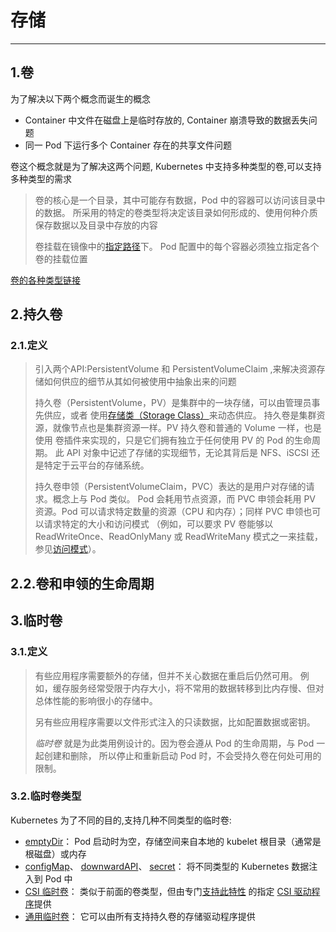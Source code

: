 # 存储

---

## 1.卷

为了解决以下两个概念而诞生的概念

- Container 中文件在磁盘上是临时存放的, Container 崩溃导致的数据丢失问题
- 同一 Pod 下运行多个 Container 存在的共享文件问题

卷这个概念就是为了解决这两个问题, Kubernetes 中支持多种类型的卷,可以支持多种类型的需求

>卷的核心是一个目录，其中可能存有数据，Pod 中的容器可以访问该目录中的数据。 所采用的特定的卷类型将决定该目录如何形成的、使用何种介质保存数据以及目录中存放的内容
>
>卷挂载在镜像中的[指定路径](https://kubernetes.io/zh-cn/docs/concepts/storage/volumes/#using-subpath)下。 Pod 配置中的每个容器必须独立指定各个卷的挂载位置

[卷的各种类型链接](https://kubernetes.io/zh-cn/docs/concepts/storage/volumes/)

## 2.持久卷

### 2.1.定义

>引入两个API:PersistentVolume 和 PersistentVolumeClaim ,来解决资源存储如何供应的细节从其如何被使用中抽象出来的问题
>
>持久卷（PersistentVolume，PV）是集群中的一块存储，可以由管理员事先供应，或者 使用[存储类（Storage Class）](https://kubernetes.io/zh-cn/docs/concepts/storage/storage-classes/)来动态供应。 持久卷是集群资源，就像节点也是集群资源一样。PV 持久卷和普通的 Volume 一样，也是使用 卷插件来实现的，只是它们拥有独立于任何使用 PV 的 Pod 的生命周期。 此 API 对象中记述了存储的实现细节，无论其背后是 NFS、iSCSI 还是特定于云平台的存储系统。
>
>持久卷申领（PersistentVolumeClaim，PVC）表达的是用户对存储的请求。概念上与 Pod 类似。 Pod 会耗用节点资源，而 PVC 申领会耗用 PV 资源。Pod 可以请求特定数量的资源（CPU 和内存）；同样 PVC 申领也可以请求特定的大小和访问模式 （例如，可以要求 PV 卷能够以 ReadWriteOnce、ReadOnlyMany 或 ReadWriteMany 模式之一来挂载，参见[访问模式](https://kubernetes.io/zh-cn/docs/concepts/storage/persistent-volumes/#access-modes)）。

## 2.2.卷和申领的生命周期



## 3.临时卷

### 3.1.定义

>有些应用程序需要额外的存储，但并不关心数据在重启后仍然可用。 例如，缓存服务经常受限于内存大小，将不常用的数据转移到比内存慢、但对总体性能的影响很小的存储中。
>
>另有些应用程序需要以文件形式注入的只读数据，比如配置数据或密钥。
>
>*临时卷* 就是为此类用例设计的。因为卷会遵从 Pod 的生命周期，与 Pod 一起创建和删除， 所以停止和重新启动 Pod 时，不会受持久卷在何处可用的限制。

### 3.2.临时卷类型

Kubernetes 为了不同的目的,支持几种不同类型的临时卷:

- [emptyDir](https://kubernetes.io/zh-cn/docs/concepts/storage/volumes/#emptydir)： Pod 启动时为空，存储空间来自本地的 kubelet 根目录（通常是根磁盘）或内存
- [configMap](https://kubernetes.io/zh-cn/docs/concepts/storage/volumes/#configmap)、 [downwardAPI](https://kubernetes.io/zh-cn/docs/concepts/storage/volumes/#downwardapi)、 [secret](https://kubernetes.io/zh-cn/docs/concepts/storage/volumes/#secret)： 将不同类型的 Kubernetes 数据注入到 Pod 中
- [CSI 临时卷](https://kubernetes.io/zh-cn/docs/concepts/storage/volumes/#csi-ephemeral-volumes)： 类似于前面的卷类型，但由专门[支持此特性](https://kubernetes-csi.github.io/docs/drivers.html) 的指定 [CSI 驱动程序](https://github.com/container-storage-interface/spec/blob/master/spec.md)提供
- [通用临时卷](https://kubernetes.io/zh-cn/docs/concepts/storage/ephemeral-volumes/#generic-ephemeral-volumes)： 它可以由所有支持持久卷的存储驱动程序提供